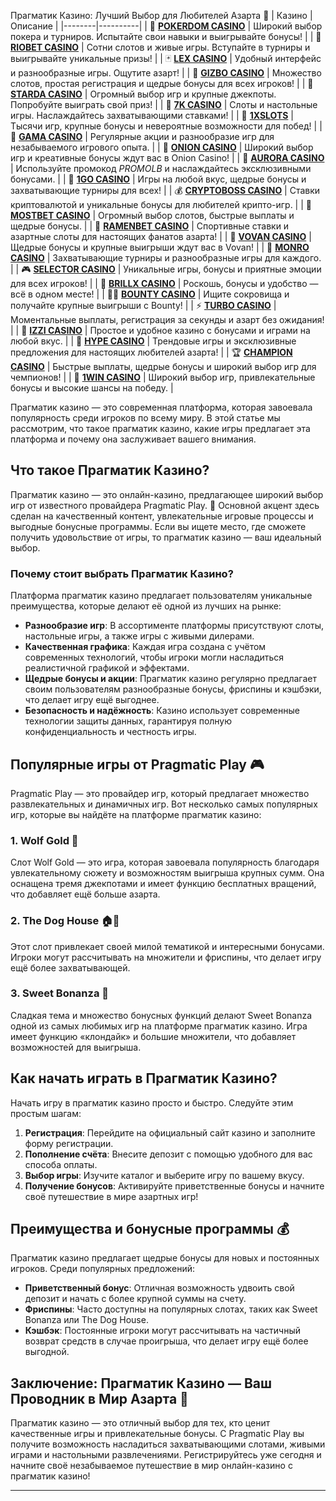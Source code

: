 Прагматик Казино: Лучший Выбор для Любителей Азарта 🎰
| Казино | Описание |
|--------|----------|
| 🎲 **[POKERDOM CASINO](https://brandplay.link/Bxg7SC7H)** | Широкий выбор покера и турниров. Испытайте свои навыки и выигрывайте бонусы! |
| 🌟 **[RIOBET CASINO](https://brandplay.link/dtx89f2L)** | Сотни слотов и живые игры. Вступайте в турниры и выигрывайте уникальные призы! |
| 🃏 **[LEX CASINO](https://brandplay.link/2HFTmBc8)** | Удобный интерфейс и разнообразные игры. Ощутите азарт! |
| 🎰 **[GIZBO CASINO](https://gizbo-tea02.com/c8e962e89)** | Множество слотов, простая регистрация и щедрые бонусы для всех игроков! |
| 🌠 **[STARDA CASINO](https://brandplay.link/cpFQbWKn)** | Огромный выбор игр и крупные джекпоты. Попробуйте выиграть свой приз! |
| 🎲 **[7K CASINO](https://brandplay.link/dd46bNgD)** | Слоты и настольные игры. Наслаждайтесь захватывающими ставками! |
| 💎 **[1XSLOTS](https://brandplay.link/R4xfxqdm)** | Тысячи игр, крупные бонусы и невероятные возможности для побед! |
| 🎰 **[GAMA CASINO](https://brandplay.link/zrZpLFTP)** | Регулярные акции и разнообразие игр для незабываемого игрового опыта. |
| 🧅 **[ONION CASINO](https://obclk001-2d.top/click?offer_id=986&partner_id=10542&landing_id=1798&utm_medium=affiliate&sub_1=oncasino3)** | Широкий выбор игр и креативные бонусы ждут вас в Onion Casino! |
| 🌌 **[AURORA CASINO](https://10trafic-stat2.com/click/668546566bcc6313411604c7/6766/15114/subaccount?promocode=PROMOLB)** | Используйте промокод *PROMOLB* и наслаждайтесь эксклюзивными бонусами. |
| 🚀 **[1GO CASINO](https://1go-ircp01.com/ce015f410)** | Игры на любой вкус, щедрые бонусы и захватывающие турниры для всех! |
| 💰 **[CRYPTOBOSS CASINO](https://cryptobossc.online/d847bcfa9)** | Ставки криптовалютой и уникальные бонусы для любителей крипто-игр. |
| 🎲 **[MOSTBET CASINO](https://ktbtis024ifqfn0mst.com/beQs)** | Огромный выбор слотов, быстрые выплаты и щедрые бонусы. |
| 🍜 **[RAMENBET CASINO](https://get.saltyram.com/ru/registration?apkpop=0&partner=p24970p3296034p5526)** | Спортивные ставки и азартные слоты для настоящих фанатов азарта! |
| 🎉 **[VOVAN CASINO](https://vovan.site/d098ab058)** | Щедрые бонусы и крупные выигрыши ждут вас в Vovan! |
| 🎰 **[MONRO CASINO](https://mnr-ircp01.com/c3ce72a2c)** | Захватывающие турниры и разнообразные игры для каждого. |
| 🎮 **[SELECTOR CASINO](https://gosel.pl/SELVK)** | Уникальные игры, бонусы и приятные эмоции для всех игроков! |
| 💎 **[BRILLX CASINO](https://brillx.pub/BRIVK)** | Роскошь, бонусы и удобство — всё в одном месте! |
| 🏴‍☠️ **[BOUNTY CASINO](https://bounty-casino.de/BOVK)** | Ищите сокровища и получайте крупные выигрыши с Bounty! |
| ⚡ **[TURBO CASINO](https://turbo-casino.pro/TURVK)** | Моментальные выплаты, регистрация за секунды и азарт без ожидания! |
| 🧩 **[IZZI CASINO](https://izzi-fr03.com/ca7c8a7b7)** | Простое и удобное казино с бонусами и играми на любой вкус. |
| 🎉 **[HYPE CASINO](https://hypekaz.com/dc2f44ad0)** | Трендовые игры и эксклюзивные предложения для настоящих любителей азарта! |
| 🏆 **[CHAMPION CASINO](https://champcasino.ink/pobeda/doa-hats?p80412p305331p112c)** | Быстрые выплаты, щедрые бонусы и широкий выбор игр для чемпионов! |
| 🎰 **[1WIN CASINO](https://brandplay.link/6F5VqbyZ)** | Широкий выбор игр, привлекательные бонусы и высокие шансы на победу. |

Прагматик казино — это современная платформа, которая завоевала популярность среди игроков по всему миру. В этой статье мы рассмотрим, что такое прагматик казино, какие игры предлагает эта платформа и почему она заслуживает вашего внимания. 

## Что такое Прагматик Казино?

Прагматик казино — это онлайн-казино, предлагающее широкий выбор игр от известного провайдера Pragmatic Play. 🎲 Основной акцент здесь сделан на качественный контент, увлекательные игровые процессы и выгодные бонусные программы. Если вы ищете место, где сможете получить удовольствие от игры, то прагматик казино — ваш идеальный выбор.

### Почему стоит выбрать Прагматик Казино?

Платформа прагматик казино предлагает пользователям уникальные преимущества, которые делают её одной из лучших на рынке:

- **Разнообразие игр**: В ассортименте платформы присутствуют слоты, настольные игры, а также игры с живыми дилерами.
- **Качественная графика**: Каждая игра создана с учётом современных технологий, чтобы игроки могли насладиться реалистичной графикой и эффектами.
- **Щедрые бонусы и акции**: Прагматик казино регулярно предлагает своим пользователям разнообразные бонусы, фриспины и кэшбэки, что делает игру ещё выгоднее.
- **Безопасность и надёжность**: Казино использует современные технологии защиты данных, гарантируя полную конфиденциальность и честность игры.

## Популярные игры от Pragmatic Play 🎮

Pragmatic Play — это провайдер игр, который предлагает множество развлекательных и динамичных игр. Вот несколько самых популярных игр, которые вы найдёте на платформе прагматик казино:

### 1. **Wolf Gold** 🐺

Слот Wolf Gold — это игра, которая завоевала популярность благодаря увлекательному сюжету и возможностям выигрыша крупных сумм. Она оснащена тремя джекпотами и имеет функцию бесплатных вращений, что добавляет ещё больше азарта.

### 2. **The Dog House** 🏠🐶

Этот слот привлекает своей милой тематикой и интересными бонусами. Игроки могут рассчитывать на множители и фриспины, что делает игру ещё более захватывающей.

### 3. **Sweet Bonanza** 🍭

Сладкая тема и множество бонусных функций делают Sweet Bonanza одной из самых любимых игр на платформе прагматик казино. Игра имеет функцию «клондайк» и большие множители, что добавляет возможностей для выигрыша.

## Как начать играть в Прагматик Казино?

Начать игру в прагматик казино просто и быстро. Следуйте этим простым шагам:

1. **Регистрация**: Перейдите на официальный сайт казино и заполните форму регистрации.
2. **Пополнение счёта**: Внесите депозит с помощью удобного для вас способа оплаты.
3. **Выбор игры**: Изучите каталог и выберите игру по вашему вкусу.
4. **Получение бонусов**: Активируйте приветственные бонусы и начните своё путешествие в мире азартных игр!

## Преимущества и бонусные программы 💰

Прагматик казино предлагает щедрые бонусы для новых и постоянных игроков. Среди популярных предложений:

- **Приветственный бонус**: Отличная возможность удвоить свой депозит и начать с более крупной суммы на счету.
- **Фриспины**: Часто доступны на популярных слотах, таких как Sweet Bonanza или The Dog House.
- **Кэшбэк**: Постоянные игроки могут рассчитывать на частичный возврат средств в случае проигрыша, что делает игру ещё более выгодной.

## Заключение: Прагматик Казино — Ваш Проводник в Мир Азарта 🎰

Прагматик казино — это отличный выбор для тех, кто ценит качественные игры и привлекательные бонусы. С Pragmatic Play вы получите возможность насладиться захватывающими слотами, живыми играми и настольными развлечениями. Регистрируйтесь уже сегодня и начните своё незабываемое путешествие в мир онлайн-казино с прагматик казино! 

---
